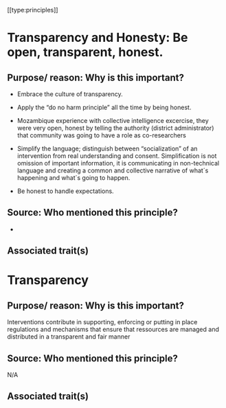 [[type:principles]]

# Transparency and Honesty: Be open, transparent, honest.

## Purpose/ reason: Why is this important?

- Embrace the culture of transparency.  
  
- Apply the “do no harm principle” all the time by being honest.  
  
- Mozambique experience with collective intelligence excercise, they were very open, honest by telling the authority (district administrator) that community was going to have a role as co-researchers  
  
- Simplify the language; distinguish between “socialization” of an intervention from real understanding and consent. Simplification is not omission of important information, it is communicating in non-technical language and creating a common and collective narrative of what´s happening and what´s going to happen.  
  
- Be honest to handle expectations.

## Source: Who mentioned this principle?

-

## Associated trait(s)
  


## 
  


## 
   


# Transparency

## Purpose/ reason: Why is this important?

Interventions contribute in supporting, enforcing or putting in place regulations and mechanisms that ensure that ressources are managed and distributed in a transparent and fair manner

## Source: Who mentioned this principle?

N/A

## Associated trait(s)
   


## 
   


##